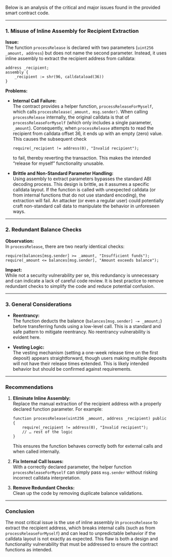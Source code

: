 Below is an analysis of the critical and major issues found in the provided smart contract code.

---

### 1. Misuse of Inline Assembly for Recipient Extraction

**Issue:**  
The function `processRelease` is declared with two parameters (`uint256 _amount, address`) but does not name the second parameter. Instead, it uses inline assembly to extract the recipient address from calldata:
  
```solidity
address _recipient;
assembly {
    _recipient := shr(96, calldataload(36))
}
```

**Problems:**

- **Internal Call Failure:**  
  The contract provides a helper function, `processReleaseForMyself`, which calls `processRelease(_amount, msg.sender)`. When calling `processRelease` internally, the original calldata is that of `processReleaseForMyself` (which only includes a single parameter, `_amount`). Consequently, when `processRelease` attempts to read the recipient from calldata offset 36, it ends up with an empty (zero) value. This causes the subsequent check  
  ```solidity
  require(_recipient != address(0), "Invalid recipient");
  ```  
  to fail, thereby reverting the transaction. This makes the intended “release for myself” functionality unusable.

- **Brittle and Non-Standard Parameter Handling:**  
  Using assembly to extract parameters bypasses the standard ABI decoding process. This design is brittle, as it assumes a specific calldata layout. If the function is called with unexpected calldata (or from internal functions that do not use standard encoding), the extraction will fail. An attacker (or even a regular user) could potentially craft non-standard call data to manipulate the behavior in unforeseen ways.

---

### 2. Redundant Balance Checks

**Observation:**  
In `processRelease`, there are two nearly identical checks:
  
```solidity
require(balances[msg.sender] >= _amount, "Insufficient funds");
require(_amount <= balances[msg.sender], "Amount exceeds balance");
```

**Impact:**  
While not a security vulnerability per se, this redundancy is unnecessary and can indicate a lack of careful code review. It is best practice to remove redundant checks to simplify the code and reduce potential confusion.

---

### 3. General Considerations

- **Reentrancy:**  
  The function deducts the balance (`balances[msg.sender] -= _amount;`) before transferring funds using a low-level call. This is a standard and safe pattern to mitigate reentrancy. No reentrancy vulnerability is evident here.

- **Vesting Logic:**  
  The vesting mechanism (setting a one-week release time on the first deposit) appears straightforward, though users making multiple deposits will not have their release times extended. This is likely intended behavior but should be confirmed against requirements.

---

### Recommendations

1. **Eliminate Inline Assembly:**  
   Replace the manual extraction of the recipient address with a properly declared function parameter. For example:
   ```solidity
   function processRelease(uint256 _amount, address _recipient) public {
       require(_recipient != address(0), "Invalid recipient");
       // … rest of the logic
   }
   ```
   This ensures the function behaves correctly both for external calls and when called internally.

2. **Fix Internal Call Issues:**  
   With a correctly declared parameter, the helper function `processReleaseForMyself` can simply pass `msg.sender` without risking incorrect calldata interpretation.

3. **Remove Redundant Checks:**  
   Clean up the code by removing duplicate balance validations.

---

### Conclusion

The most critical issue is the use of inline assembly in `processRelease` to extract the recipient address, which breaks internal calls (such as from `processReleaseForMyself`) and can lead to unpredictable behavior if the calldata layout is not exactly as expected. This flaw is both a design and functionality vulnerability that must be addressed to ensure the contract functions as intended.